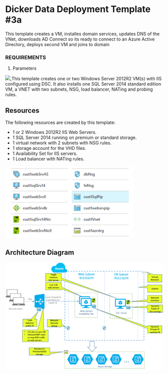 # Dicker Data Deployment Template #3a

This template creates a VM, installes domain services, updates DNS of the VNet, downloads AD Connect so its ready to connect to an Azure Active Directory, deploys second VM and joins to domain

### REQUIREMENTS
1. Parameters

<a href="https://portal.azure.com/#create/Microsoft.Template/uri/https%3A%2F%2Fraw.githubusercontent.com%2Fehhwerd%2Fphase1-domain-controller-plus-workload-vm%2Fmaster%2Foption3b%2Fazuredeploy.json" target="_blank">
    <img src="http://azuredeploy.net/deploybutton.png"/>
</a>

</a>
This template creates one or two Windows Server 2012R2 VM(s) with IIS configured using DSC. It also installs one SQL Server 2014 standard edition VM, a VNET with two subnets, NSG, load balancer, NATing and probing rules.

## Resources
The following resources are created by this template:
- 1 or 2 Windows 2012R2 IIS Web Servers.
- 1 SQL Server 2014 running on premium or standard storage.
- 1 virtual network with 2 subnets with NSG rules.
- 1 storage account for the VHD files.
- 1 Availability Set for IIS servers.
- 1 Load balancer with NATing rules.


<img src="https://raw.githubusercontent.com/Azure/azure-quickstart-templates/master/iis-2vm-sql-1vm/images/resources.png" />


## Architecture Diagram
<img src="https://raw.githubusercontent.com/Azure/azure-quickstart-templates/master/iis-2vm-sql-1vm/images/architecture.png" />

